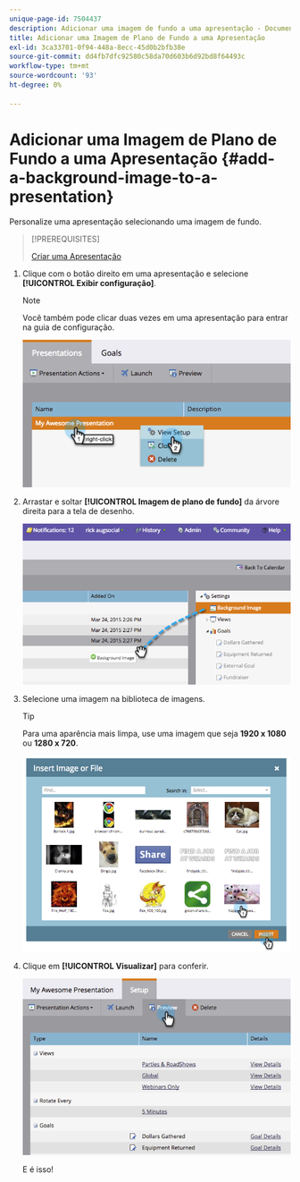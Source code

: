 ```yaml
---
unique-page-id: 7504437
description: Adicionar uma imagem de fundo a uma apresentação - Documentação do Marketo - Documentação do produto
title: Adicionar uma Imagem de Plano de Fundo a uma Apresentação
exl-id: 3ca33701-0f94-448a-8ecc-45d0b2bfb38e
source-git-commit: dd4fb7dfc92580c58da70d603b6d92bd8f64493c
workflow-type: tm+mt
source-wordcount: '93'
ht-degree: 0%

---
```


# Adicionar uma Imagem de Plano de Fundo a uma Apresentação {#add-a-background-image-to-a-presentation}

Personalize uma apresentação selecionando uma imagem de fundo.

>[!PREREQUISITES]
>
>[Criar uma Apresentação](/help/marketo/product-docs/core-marketo-concepts/marketing-calendar/calendar-hd/create-a-presentation.md)

1. Clique com o botão direito em uma apresentação e selecione **[!UICONTROL Exibir configuração]**.

   >[!NOTE]
   >
   >Você também pode clicar duas vezes em uma apresentação para entrar na guia de configuração.

   ![](assets/image2015-3-24-14-3a36-3a52.png)

1. Arrastar e soltar **[!UICONTROL Imagem de plano de fundo]** da árvore direita para a tela de desenho.

   ![](assets/image2015-3-24-14-3a39-3a40.png)

1. Selecione uma imagem na biblioteca de imagens.

   >[!TIP]
   >
   >Para uma aparência mais limpa, use uma imagem que seja **1920 x 1080** ou **1280 x 720**.

   ![](assets/image2015-3-24-14-3a47-3a57.png)

1. Clique em **[!UICONTROL Visualizar]** para conferir.

   ![](assets/image2015-3-24-14-3a51-3a1.png)

   E é isso!

